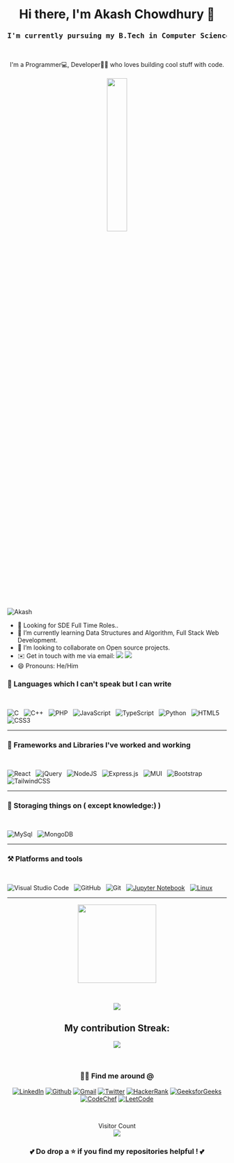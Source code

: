 <!-- Your header -->
<h1 align="center">Hi there, I'm Akash Chowdhury 👋</h1>
<h3 align="center"><pre>I'm currently pursuing my B.Tech in Computer Science & Engineering from NIT Agartala.</pre></h3> <br>

<!-- Your introduction -->
<p align="center">
   I'm a Programmer💻, Developer👨‍💻  who loves building cool stuff with code.<br> <br>
  <img src="https://github.com/Ayushparikh-code/Ayushparikh-code/blob/main/coding-freak%20(1).gif" width="30%">
</p> <br>


<!-- Visitors Badge -->
<p align=left"> <img src="https://komarev.com/ghpvc/?username=Akash-Chowdhury&label=Profile%20views&color=0e75b6&style=flat" alt="Akash" /> </p>

<!-- Your content -->
- 👀 Looking for SDE Full Time Roles..
- 🌱  I’m currently learning Data Structures and Algorithm, Full Stack Web Development.
- 👯 I’m looking to collaborate on Open source projects.
- ✉️  Get in touch with me via email: [<img src="https://img.shields.io/badge/GMAIL-informational?style=flat&logo=[Your programming language logo]&logoColor=white&color=red">](mailto:chowdhuryakash950@gmail.com)   <a href="https://www.linkedin.com/in/akash-chowdhury-224467225/"><img src="https://img.shields.io/badge/LINKIDN-informational?style=flat&logo=[Your programming language logo]&logoColor=white&color=blue"></a>
- 😄 Pronouns: He/Him

### 💪 Languages which I can't speak but I can write

<br />
<!-- Your skills -->

![C](https://img.shields.io/badge/c-%2300599C.svg?style=for-the-badge&logo=c&logoColor=white) &nbsp;
![C++](https://img.shields.io/badge/c++-%2300599C.svg?style=for-the-badge&logo=c%2B%2B&logoColor=white) &nbsp;
![PHP](https://img.shields.io/badge/php-%2300599C.svg?style=for-the-badge&logo=php&logoColor=white) &nbsp;
![JavaScript](https://img.shields.io/badge/java&nbsp;Script-%23323330.svg?style=for-the-badge&logo=javascript&logoColor=%23F7DF1E) &nbsp;
![TypeScript](https://img.shields.io/badge/typescript-%23007ACC.svg?style=for-the-badge&logo=typescript&logoColor=white) &nbsp;
![Python](https://img.shields.io/badge/python-3670A0?style=for-the-badge&logo=python&logoColor=ffdd54) &nbsp;
![HTML5](https://img.shields.io/badge/html5-%23E34F26.svg?style=for-the-badge&logo=html5&logoColor=white) &nbsp;
![CSS3](https://img.shields.io/badge/css3-%231572B6.svg?style=for-the-badge&logo=css3&logoColor=white)

<hr />

### 🚀 Frameworks and Libraries I've worked and working

<br/>

![React](https://img.shields.io/badge/react-%2320232a.svg?style=for-the-badge&logo=react&logoColor=%2361DAFB) &nbsp;
![jQuery](https://img.shields.io/badge/jquery-%230769AD.svg?style=for-the-badge&logo=jquery&logoColor=white) &nbsp;
![NodeJS](https://img.shields.io/badge/node.js-6DA55F?style=for-the-badge&logo=node.js&logoColor=white) &nbsp;
![Express.js](https://img.shields.io/badge/express.js-%23404d59.svg?style=for-the-badge&logo=express&logoColor=%2361DAFB) &nbsp;
![MUI](https://img.shields.io/badge/MUI-%23092E20.svg?style=for-the-badge&logo=MUI&logoColor=white) &nbsp;
![Bootstrap](https://img.shields.io/badge/bootstrap-%23563D7C.svg?style=for-the-badge&logo=bootstrap&logoColor=white) &nbsp;
![TailwindCSS](https://img.shields.io/badge/tailwind&nbsp;css-%2338B2AC.svg?style=for-the-badge&logo=tailwind-css&logoColor=white)

<hr />

### 🏪 Storaging things on ( except knowledge:) )

<br />

![MySql](https://img.shields.io/badge/MySql-039BE5?style=for-the-badge&logo=MySql&logoColor=white) &nbsp;
![MongoDB](https://img.shields.io/badge/MongoDB-%234ea94b.svg?style=for-the-badge&logo=mongodb&logoColor=white) &nbsp;

<hr />

### ⚒️ Platforms and tools

<br />

![Visual Studio Code](https://img.shields.io/badge/Visual%20Studio%20Code-0078d7.svg?style=for-the-badge&logo=visual-studio-code&logoColor=white) &nbsp;
![GitHub](https://img.shields.io/badge/GitHub-%23430098.svg?style=for-the-badge&logo=GitHub&logoColor=white) &nbsp;
![Git](https://img.shields.io/badge/git-%23E34F26.svg?style=for-the-badge&logo=git&logoColor=white) &nbsp;
[![Jupyter Notebook](https://img.shields.io/badge/Jupyter&nbsp;Notebook-%23E34F26.svg?style=for-the-badge&logo=jupyter&logoColor=white)](https://jupyter.org/)
 &nbsp;
 [![Linux](https://img.shields.io/badge/Linux-FCC624?style=for-the-badge&logo=linux&logoColor=black)](https://www.linux.org/)


<hr />



<!-- Your GitHub stats -->
<p align="center">
<img align="center" src="https://github-readme-stats-samirpaul.vercel.app/api/top-langs/?username=Akash-Chowdhury&layout=compact&theme=radical&hide_border=true" height="180rem" style="border:1px solid white"/>
</p>
<br />
<p align="center">
  <img src="https://github-readme-stats.vercel.app/api?username=Akash-Chowdhury&show_icons=true&theme=radical">
</p>

<!-- GitHub Stats -->
<h2 align="center">My contribution Streak: </h2>
<p align="center">
<img src=https://github-readme-streak-stats.herokuapp.com/?user=Akash-Chowdhury&theme=dark&hide_border=true&background=0D1117&stroke=0000%22/>
</p> 
<br />
</p>
<div align="center">
<h3> 🤝🏻 Find me around @ </h3>

[![LinkedIn](https://img.shields.io/badge/LinkedIn-black?style=flat-square&logo=Linkedin)](https://www.linkedin.com/in/akash-chowdhury-224467225/)
[![Github](https://img.shields.io/badge/GitHub-black?style=flat-square&logo=GitHub)](https://github.com/Akash-Chowdhury)
[![Gmail](https://img.shields.io/badge/Gmail-black?style=flat-square&logo=Gmail)](mailto:chowdhuryakash950@gmail.com)
[![Twitter](https://img.shields.io/badge/Twitter-black?style=flat-square&logo=Twitter)]()
[![HackerRank](https://img.shields.io/badge/Hackerrank-black?style=flat-square&logo=Hackerrank)](https://www.hackerrank.com/chowdhuryakash92)
[![GeeksforGeeks](https://img.shields.io/badge/GeeksforGeeks-black?style=flat-square&logo=GeeksforGeeks)](https://auth.geeksforgeeks.org/user/chowdhuryakash950/)
[![CodeChef](https://img.shields.io/badge/CodeChef-black?style=flat-square&logo=CodeChef)](https://www.codechef.com/users/akash2024/)
[![LeetCode](https://img.shields.io/badge/LeetCode-black?style=flat-square&logo=LeetCode)](https://leetcode.com/Akash01/)

</div>

<br/>

<p align="center"> 
  Visitor Count
  
  </br>
  <img src="https://profile-counter.glitch.me/Akash-Chowdhury/count.svg" />
</p>

### <p align="center"> 💕 Do drop a ⭐ if you find my repositories helpful ! 💕 </p>
